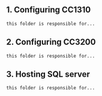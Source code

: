 ## 1. Configuring CC1310
	
	this folder is responsible for...
	
## 2. Configuring CC3200
	
	this folder is responsible for...
	
## 3. Hosting SQL server
	
	this folder is responsible for...
	